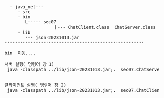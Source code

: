 
<pre>
  - java_net---
     - src 
     - bin
        L----- sec07
                   ㅏ--- ChatClient.class  ChatServer.class
     - lib  
        --- json-20231013.jar
------------------------------------------------------

bin  이동....

서버 실행( 명령어 창 1)
 java -classpath ../lib/json-20231013.jar;.  sec07.ChatServer


클라이언트 실행( 명령어 창 2)
 java -classpath ../lib/json-20231013.jar;.  sec07.ChatClient
</pre>
